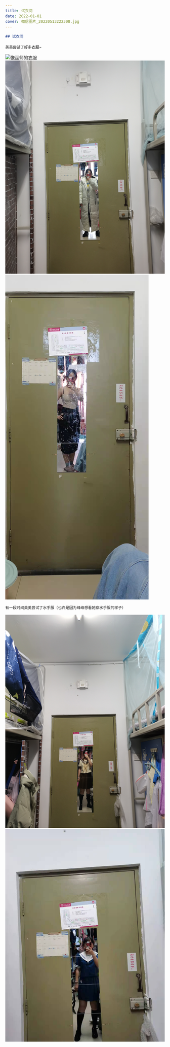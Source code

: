 ```yaml
---
title: 试衣间
date: 2022-01-01
cover: 微信图片_20220513222308.jpg
---
```


```markdown
## 试衣间

美美尝试了好多衣服~

```

![像巫师的衣服](微信图片_20220513222232.jpg "像巫师的衣服")
![羽绒服](微信图片_20220513222249.jpg "因为峰峰没有适合在北京穿的羽绒服，所以美美给他买了一件。")
![性感的裙子](微信图片_20220513222257.jpg "因为太性感了，所以不敢穿出去，就退货了")

```markdown
有一段时间美美尝试了水手服（也许是因为峰峰想看她穿水手服的样子）
```

![水手服](微信图片_20220513222305.jpg "略带黄色的水手服")
![水手服](微信图片_20220513222308.jpg "蓝色的水手服")
